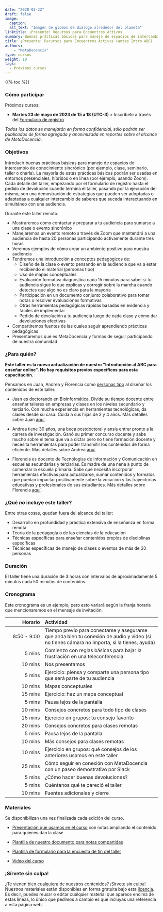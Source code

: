 ```yaml
---
date: "2020-03-22"
draft: false
image:
  caption: 
  alt_text: "Imagen de globos de diálogo alrededor del planeta"
linktitle: ¡Presente! Recursos para Encuentros Activos
summary: Buenas prácticas básicas para manejo de espacios de intercambio de conocimiento presencial, híbrido o en línea
title: ¡Presente! Recursos para Encuentros Activos (antes Intro ABC)
authors: 
    - "MetaDocencia"
type: cursos
weight: 10
tags:
  - Próximos cursos
---
```


{{% toc %}}

### Cómo participar 
Próximos cursos:
- **Martes 23 de mayo de 2023 de 15 a 18 (UTC-3)** > Inscríbete a través del [Formulario de registro](https://docs.google.com/forms/d/e/1FAIpQLSfYmKHsh5v6GI-RMxsaTkwI1EY4TTkiC-wzDAh7-5r-u6rAXA/viewform?usp=sf_link)

*Todos los datos se manejarán en forma confidencial, sólo podrán ser publicados de forma agregada y anonimizada en reportes sobre el alcance de MetaDocencia.*

### Objetivos 

Introducir buenas prácticas básicas para manejo de espacios de intercambio de conocimiento sincrónico (por ejemplo, clase, seminario, taller o charla). La mayoría de estas prácticas básicas podrán ser usadas en entornos presenciales, híbridos o en línea (por ejemplo, usando Zoom). Cada detalle del taller, empezando por el formulario de registro hasta el pedido de devolución cuando termina el taller, pasando por la ejecución del mismo, son una demostración de estrategias que pueden ser adoptadas o adaptadas a cualquier intercambio de saberes que suceda interactuando en simultáneo con una audiencia.

Durante este taller remoto:

* Mostraremos cómo contactar y preparar a tu audiencia para sumarse a una clase o evento sincrónico
* Manejaremos un evento remoto a través de Zoom que mantendrá a una audiencia de hasta 20 personas participando activamente durante tres horas
* Veremos ejemplos de cómo crear un ambiente positivo para nuestra audiencia
* Tendremos una introducción a conceptos pedagógicos de:
  - Diseño de la clase o evento pensando en la audiencia que va a estar recibiendo el material (personas tipo)
  - Uso de mapas conceptuales
  - Evaluación formativa diagnóstica cada 15 minutos para saber si tu audiencia sigue lo que explicas y corregir sobre la marcha cuando detectes que algo no es claro para la mayoría
  - Participación en un documento conjunto colaborativo para tomar notas o resolver evaluaciones formativas
  - Otras herramientas pedagógicas rápidas basadas en evidencia y fáciles de implementar
  - Pedido de devolución a tu audiencia luego de cada clase y cómo dar devoluciones efectivas
* Compartiremos fuentes de las cuales seguir aprendiendo prácticas pedagógicas
* Presentaremos qué es MetaDocencia y formas de seguir participando de nuestra comunidad

### ¿Para quién?

**Este taller es la nueva actualización de nuestro "Introducción al ABC para enseñar online". No hay requisitos previos específicos para esta capacitación.** 

Pensamos en Juan, Andrea y Florencia como [personas tipo](/personas/) al diseñar los contenidos de este taller.

* Juan es doctorando en Bioinformática. Divide su tiempo docente entre enseñar talleres en empresas y clases en los niveles secundario y terciario. Con mucha experiencia en herramientas tecnológicas, da clases desde su casa. Cuida a sus hijas de 2 y 4 años. Más detalles sobre Juan [aquí](/persona/juan). 

* Andrea tiene 30 años, una beca postdoctoral y ansía entrar pronto a la carrera de investigación. Ganó su primer concurso docente y sabe mucho sobre el tema que va a dictar pero no tiene formación docente y necesita herramientas para poder transmitir los contenidos de forma eficiente. Más detalles sobre Andrea [aquí](/persona/andrea).

* Florencia es docente de Tecnologías de Información y Comunicación en escuelas secundarias y terciarias. Es madre de una nena a punto de comenzar la escuela primaria. Sabe que necesita incorporar herramientas efectivas para actualizarse, sumar contenidos y formatos que puedan impactar positivamente sobre la vocación y las trayectorias educativas y profesionales de sus estudiantes. Más detalles sobre Florencia [aquí](/persona/florencia).


### ¿Qué _no_ incluye este taller?

Entre otras cosas, quedan fuera del alcance del taller:

* Desarrollo en profundidad y práctica extensiva de enseñanza en forma remota
* Teoría de la pedagogía o de las ciencias de la educación
* Técnicas específicas para enseñar contenidos propios de disciplinas específicas
* Técnicas específicas de manejo de clases o eventos de más de 30 personas

### Duración

El taller tiene una duración de 3 horas con intervalos de aproximadamente 5 minutos cada 50 minutos de contenidos.

### Cronograma 

Este cronograma es un ejemplo, pero esto variará según la franja horaria que mencionaremos en el mensaje de invitación.

|  Horario  | Actividad  |
| ------:|:----------- |
| <img width="150"/> 8:50 - 9:00 | Tiempo previo para conectarse y asegurarse que anda bien tu conexión de audio y video (si no tienes cámara no importa, si la tienes, ayuda) |
|5 mins | Comienzo con reglas básicas para bajar la frustración en una teleconferencia |
|10 mins | Nos presentamos |
|5 mins | Ejercicio: piensa y comparte una persona tipo que será parte de tu audiencia |
|10 mins | Mapas conceptuales |
|15 mins | Ejercicio: haz un mapa conceptual |
|5 mins| Pausa lejos de la pantalla |
|10 mins | Consejos concretos para todo tipo de clases |
|15 mins| Ejercicio en grupos: tu consejo favorito |
|20 mins| Consejos concretos para clases remotas |
|5 mins| Pausa lejos de la pantalla |
|10 mins| Más consejos para clases remotas |
|10 mins| Ejercicio en grupos: qué consejos de los anteriores usamos en este taller |
|25 mins| Cómo seguir en conexión con MetaDocencia con un paseo demostrativo por Slack |
|5 mins| ¿Cómo hacer buenas devoluciones? |
|5 mins| Cuéntanos qué te pareció el taller |
|10 mins| Fuentes adicionales y cierre |

### Materiales
Se disponibilizan una vez finalizada cada edición del curso.

* [Presentación que usamos en el curso](http://tiny.cc/EncuentrosActivos) con notas ampliando el contenido para quienes dan la clase

* [Plantilla de nuestro documento para notas compartidas]()

* [Plantilla de formulario para la encuesta de fin del taller]()

* [Video del curso]()

### ¡Sírvete sin culpa!

¿Te vienen bien cualquiera de nuestros contenidos? ¡Sírvete sin culpa! Nuestros materiales están disponibles en forma gratuita bajo esta [licencia](https://creativecommons.org/licenses/by/4.0/deed.es). Es decir, puedes reusar o editar cualquier material que aparece encima de estas líneas, lo único que pedimos a cambio es que incluyas una referencia a esta página web.
